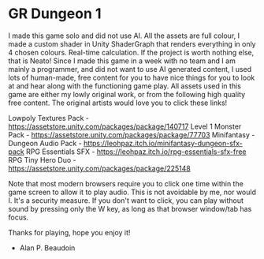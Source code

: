 # GR Dungeon 1

I made this game solo and did not use AI. 
All the assets are full colour, I made a custom shader in Unity ShaderGraph that renders everything in only 4 chosen colours. Real-time calculation. If the project is worth nothing else, that is Neato! Since I made this game in a week with no team and I am mainly a programmer, and did not want to use AI generated content, I used lots of human-made, free content for you to have nice things for you to look at and hear along with the functioning game play. All assets used in this game are either my lowly original work, or from the following high quality free content. The original artists would love you to click these links!

Lowpoly Textures Pack - https://assetstore.unity.com/packages/package/140717
Level 1 Monster Pack - https://assetstore.unity.com/packages/package/77703
Minifantasy - Dungeon Audio Pack - https://leohpaz.itch.io/minifantasy-dungeon-sfx-pack
RPG Essentials SFX - https://leohpaz.itch.io/rpg-essentials-sfx-free
RPG Tiny Hero Duo - https://assetstore.unity.com/packages/package/225148

Note that most modern browsers require you to click one time within the game screen to allow it to play audio. This is not avoidable by me, nor would I. It's a security measure. If you don't want to click, you can play without sound by pressing only the W key, as long as that browser window/tab has focus.

Thanks for playing, hope you enjoy it!

- Alan P. Beaudoin
